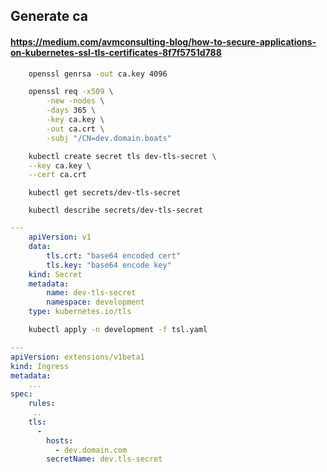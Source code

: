 ## Generate ca
#### https://medium.com/avmconsulting-blog/how-to-secure-applications-on-kubernetes-ssl-tls-certificates-8f7f5751d788

```bash
    openssl genrsa -out ca.key 4096
```

```bash
    openssl req -x509 \
        -new -nodes \
        -days 365 \
        -key ca.key \
        -out ca.crt \
        -subj "/CN=dev.domain.boats"
```

```bash
    kubectl create secret tls dev-tls-secret \
    --key ca.key \
    --cert ca.crt
```

```
    kubectl get secrets/dev-tls-secret
```

```
    kubectl describe secrets/dev-tls-secret
```

```yaml
---
    apiVersion: v1
    data:
        tls.crt: "base64 encoded cert"
        tls.key: "base64 encode key"
    kind: Secret
    metadata:
        name: dev-tls-secret
        namespace: development
    type: kubernetes.io/tls
```

```bash
    kubectl apply -n development -f tsl.yaml
```

```yaml
---
apiVersion: extensions/v1beta1
kind: Ingress
metadata:
    ...
spec:
    rules:
     ..
    tls:
      -
        hosts:
          - dev.domain.com
        secretName: dev.tls-secret
```